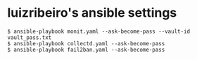 # luizribeiro's ansible settings

```
$ ansible-playbook monit.yaml --ask-become-pass --vault-id vault_pass.txt
$ ansible-playbook collectd.yaml --ask-become-pass
$ ansible-playbook fail2ban.yaml --ask-become-pass
```
